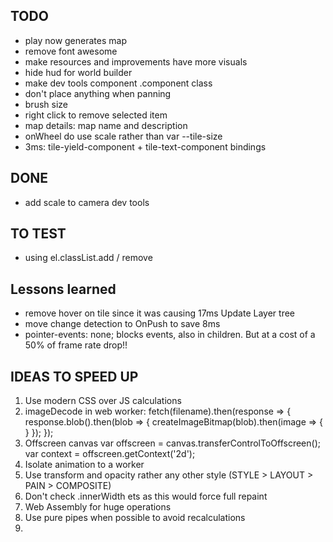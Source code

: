 ## TODO
- play now generates map
- remove font awesome
- make resources and improvements have more visuals
- hide hud for world builder
- make dev tools component .component class
- don't place anything when panning
- brush size
- right click to remove selected item
- map details: map name and description
- onWheel do use scale rather than var --tile-size 
- 3ms: tile-yield-component + tile-text-component bindings
## DONE
- add scale to camera dev tools





  


  

## TO TEST
- using el.classList.add / remove





## Lessons learned
- remove hover on tile since it was causing 17ms Update Layer tree
- move change detection to OnPush to save 8ms
- pointer-events: none; blocks events, also in children. But at a cost of a 50% of frame rate drop!!



## IDEAS TO SPEED UP 
1. Use modern CSS over JS calculations 
1. imageDecode in web worker:
fetch(filename).then(response => {
  response.blob().then(blob => {
    createImageBitmap(blob).then(image => {
    }
  });
});
1. Offscreen canvas
var offscreen = canvas.transferControlToOffscreen();
var context = offscreen.getContext('2d');
1. Isolate animation to a worker
1. Use transform and opacity rather any other style (STYLE > LAYOUT > PAIN > COMPOSITE)
1. Don't check .innerWidth ets as this would force full repaint
1. Web Assembly for huge operations
1. Use pure pipes when possible to avoid recalculations
1.  
